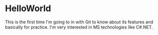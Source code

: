 # HelloWorld
This is the first time I'm going to in with Git to know about its features and basically for practice.
I'm very interested in MS technologies like C#.NET.
